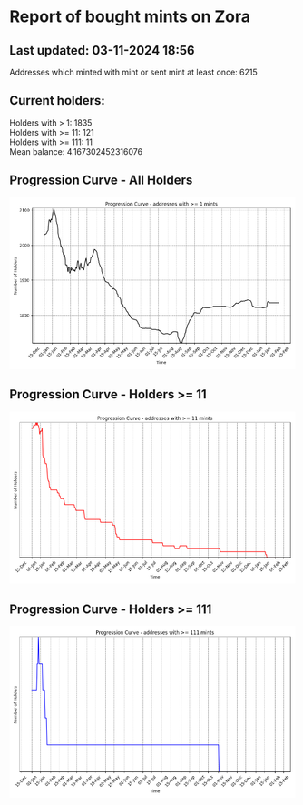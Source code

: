 # Report of bought mints on Zora
## Last updated: 03-11-2024 18:56
Addresses which minted with mint or sent mint at least once: 6215

## Current holders:
Holders with > 1: 1835  
Holders with >= 11: 121  
Holders with >= 111: 11  
Mean balance: 4.167302452316076  

## Progression Curve - All Holders
![addresses with >= 1 mint](progression_curve_all.png)
## Progression Curve - Holders >= 11
![addresses with >= 11 mints](progression_curve_gt_11.png)
## Progression Curve - Holders >= 111
![addresses with >= 111 mints](progression_curve_gt_111.png)
